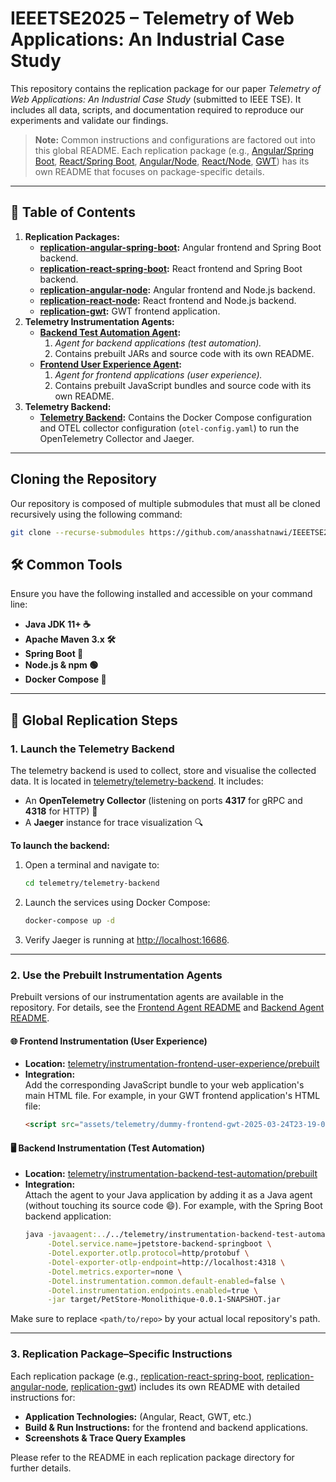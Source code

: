 # IEEETSE2025 – Telemetry of Web Applications: An Industrial Case Study
This repository contains the replication package for our paper *Telemetry of Web Applications: An Industrial Case Study* (submitted to IEEE TSE). It includes all data, scripts, and documentation required to reproduce our experiments and validate our findings.

> **Note:** Common instructions and configurations are factored out into this global README. Each replication package (e.g., [Angular/Spring Boot](./replication-angular-spring-boot/README.md), [React/Spring Boot](./replication-react-spring-boot/README.md), [Angular/Node](./replication-angular-node/README.md), [React/Node](./replication-react-node/README.md), [GWT](./replication-gwt/README.md)) has its own README that focuses on package-specific details.

---

## 📂 Table of Contents
1. **Replication Packages:**
   - **[replication-angular-spring-boot](./replication-angular-spring-boot):** Angular frontend and Spring Boot backend.
   - **[replication-react-spring-boot](./replication-react-spring-boot):** React frontend and Spring Boot backend.
   - **[replication-angular-node](./replication-angular-node):** Angular frontend and Node.js backend.
   - **[replication-react-node](./replication-react-node):** React frontend and Node.js backend.
   - **[replication-gwt](./replication-gwt):** GWT frontend application.
2. **Telemetry Instrumentation Agents:**
   - **[Backend Test Automation Agent](./telemetry/instrumentation-backend-test-automation):**
      1. *Agent for backend applications (test automation).*  
      2. Contains prebuilt JARs and source code with its own README.
   - **[Frontend User Experience Agent](./telemetry/instrumentation-frontend-user-experience):**
      1. *Agent for frontend applications (user experience).*  
      2. Contains prebuilt JavaScript bundles and source code with its own README.
3. **Telemetry Backend:**
   - **[Telemetry Backend](./telemetry/telemetry-backend):** Contains the Docker Compose configuration and OTEL collector configuration (`otel-config.yaml`) to run the OpenTelemetry Collector and Jaeger.

---

## Cloning the Repository
Our repository is composed of multiple submodules that must all be cloned recursively using the following command:

```sh
git clone --recurse-submodules https://github.com/anasshatnawi/IEEETSE2025-Telemetry-of-Web-Applications-An-Industrial-Case-Study
```

## 🛠️ Common Tools
Ensure you have the following installed and accessible on your command line:
- **Java JDK 11+ ☕**
- **Apache Maven 3.x 🛠️**
- **Spring Boot 🚀**
- **Node.js & npm 🟢** 
- **Docker Compose 🐳**

---

## 🚀 Global Replication Steps
### 1. Launch the Telemetry Backend
The telemetry backend is used to collect, store and visualise the collected data. It is located in [telemetry/telemetry-backend](./telemetry/telemetry-backend). It includes:
- An **OpenTelemetry Collector** (listening on ports **4317** for gRPC and **4318** for HTTP) 📡
- A **Jaeger** instance for trace visualization 🔍

**To launch the backend:**

1. Open a terminal and navigate to:
   ```sh
   cd telemetry/telemetry-backend
   ```
2. Launch the services using Docker Compose:
   ```sh
   docker-compose up -d
   ```
3. Verify Jaeger is running at [http://localhost:16686](http://localhost:16686).

---

### 2. Use the Prebuilt Instrumentation Agents
Prebuilt versions of our instrumentation agents are available in the repository. For details, see the [Frontend Agent README](./telemetry/instrumentation-frontend-user-experience/source%20code/agent/README.md) and [Backend Agent README](./telemetry/instrumentation-backend-test-automation/source%20code/agent/README.md).

#### 🌐 Frontend Instrumentation (User Experience)
- **Location:** [telemetry/instrumentation-frontend-user-experience/prebuilt](telemetry/instrumentation-frontend-user-experience/prebuilt)
- **Integration:**  
  Add the corresponding JavaScript bundle to your web application's main HTML file. For example, in your GWT frontend application's HTML file:
  ```html
  <script src="assets/telemetry/dummy-frontend-gwt-2025-03-24T23-19-01-815Z.js"></script>
  ```

#### 🖥️ Backend Instrumentation (Test Automation)
- **Location:** [telemetry/instrumentation-backend-test-automation/prebuilt](telemetry/instrumentation-backend-test-automation/prebuilt)
- **Integration:**  
  Attach the agent to your Java application by adding it as a Java agent (without touching its source code 😄). For example, with the Spring Boot backend application:
  ```bash
  java -javaagent:../../telemetry/instrumentation-backend-test-automation/prebuilt/instrumentation-backend-test-automation.jar \
       -Dotel.service.name=jpetstore-backend-springboot \
       -Dotel.exporter.otlp.protocol=http/protobuf \
       -Dotel-exporter-otlp-endpoint=http://localhost:4318 \
       -Dotel.metrics.exporter=none \
       -Dotel.instrumentation.common.default-enabled=false \
       -Dotel.instrumentation.endpoints.enabled=true \
       -jar target/PetStore-Monolithique-0.0.1-SNAPSHOT.jar
  ```

Make sure to replace `<path/to/repo>` by your actual local repository's path.

---

### 3. Replication Package–Specific Instructions
Each replication package (e.g., [replication-react-spring-boot](./replication-react-spring-boot/README.md), [replication-angular-node](./replication-angular-node/README.md), [replication-gwt](./replication-gwt/README.md)) includes its own README with detailed instructions for:

- **Application Technologies:** (Angular, React, GWT, etc.)
- **Build & Run Instructions:** for the frontend and backend applications.
- **Screenshots & Trace Query Examples**

Please refer to the README in each replication package directory for further details.